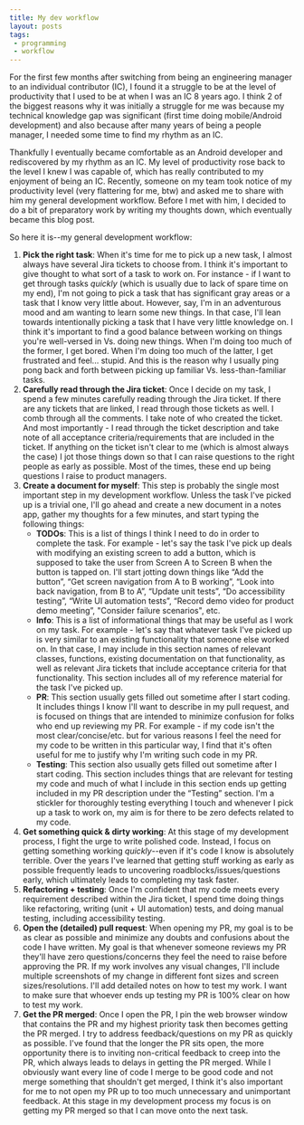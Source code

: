 ```yaml
---
title: My dev workflow
layout: posts
tags:
 - programming
 - workflow
---
```


For the first few months after switching from being an engineering manager to an individual contributor (IC), I found it a struggle to be at the level of productivity that I used to be at when I was an IC 8 years ago. I think 2 of the biggest reasons why it was initially a struggle for me was because my technical knowledge gap was significant (first time doing mobile/Android development) and also because after many years of being a people manager, I needed some time to find my rhythm as an IC.

Thankfully I eventually became comfortable as an Android developer and rediscovered by my rhythm as an IC. My level of productivity rose back to the level I knew I was capable of, which has really contributed to my enjoyment of being an IC. Recently, someone on my team took notice of my productivity level (very flattering for me, btw) and asked me to share with him my general development workflow. Before I met with him, I decided to do a bit of preparatory work by writing my thoughts down, which eventually became this blog post. 

So here it is--my general development workflow:

1. **Pick the right task**: When it's time for me to pick up a new task, I almost always have several Jira tickets to choose from. I think it's important to give thought to what sort of a task to work on. For instance - if I want to get through tasks *quickly* (which is usually due to lack of spare time on my end), I'm not going to pick a task that has significant gray areas or a task that I know very little about. However, say, I'm in an adventurous mood and am wanting to learn some new things. In that case, I'll lean towards intentionally picking a task that I have very little knowledge on. I think it's important to find a good balance between working on things you're well-versed in Vs. doing new things. When I'm doing too much of the former, I get bored. When I'm doing too much of the latter, I get frustrated and feel... stupid. And this is the reason why I usually ping pong back and forth between picking up familiar Vs. less-than-familiar tasks.
2. **Carefully read through the Jira ticket**: Once I decide on my task, I spend a few minutes carefully reading through the Jira ticket. If there are any tickets that are linked, I read through those tickets as well. I comb through all the comments. I take note of who created the ticket. And most importantly - I read through the ticket description and take note of all acceptance criteria/requirements that are included in the ticket. If anything on the ticket isn't clear to me (which is almost always the case) I jot those things down so that I can raise questions to the right people as early as possible. Most of the times, these end up being questions I raise to product managers.
3. **Create a document for myself**: This step is probably the single most important step in my development workflow. Unless the task I've picked up is a trivial one, I'll go ahead and create a new document in a notes app, gather my thoughts for a few minutes, and start typing the following things:
    * **TODOs**: This is a list of things I think I need to do in order to complete the task. For example - let's say the task I've pick up deals with modifying an existing screen to add a button, which is supposed to take the user from Screen A to Screen B when the button is tapped on. I'll start jotting down things like “Add the button”, “Get screen navigation from A to B working”, “Look into back navigation, from B to A”, “Update unit tests”, “Do accessibility testing”, “Write UI automation tests”, “Record demo video for product demo meeting”, "Consider failure scenarios", etc.
    * **Info**: This is a list of informational things that may be useful as I work on my task. For example - let's say that whatever task I've picked up is very similar to an existing functionality that someone else worked on. In that case, I may include in this section names of relevant classes, functions, existing documentation on that functionality, as well as relevant Jira tickets that include acceptance criteria for that functionality. This section includes all of my reference material for the task I've picked up.
    * **PR**: This section usually gets filled out sometime after I start coding. It includes things I know I'll want to describe in my pull request, and is focused on things that are intended to minimize confusion for folks who end up reviewing my PR. For example - if my code isn't the most clear/concise/etc. but for various reasons I feel the need for my code to be written in this particular way, I find that it's often useful for me to justify why I'm writing such code in my PR.
    * **Testing**: This section also usually gets filled out sometime after I start coding. This section includes things that are relevant for testing my code and much of what I include in this section ends up getting included in my PR description under the “Testing” section. I'm a stickler for thoroughly testing everything I touch and whenever I pick up a task to work on, my aim is for there to be zero defects related to my code.
4. **Get something quick & dirty working**: At this stage of my development process, I fight the urge to write polished code. Instead, I focus on getting something working *quickly*--even if it's code I know is absolutely terrible. Over the years I've learned that getting stuff working as early as possible frequently leads to uncovering roadblocks/issues/questions early, which ultimately leads to completing my task faster.
5. **Refactoring + testing**: Once I'm confident that my code meets every requirement described within the Jira ticket, I spend time doing things like refactoring, writing (unit + UI automation) tests, and doing manual testing, including accessibility testing. 
6. **Open the (detailed) pull request**: When opening my PR, my goal is to be as clear as possible and minimize any doubts and confusions about the code I have written. My goal is that whenever someone reviews my PR they'll have zero questions/concerns they feel the need to raise before approving the PR. If my work involves any visual changes, I'll include multiple screenshots of my change in different font sizes and screen sizes/resolutions. I'll add detailed notes on how to test my work. I want to make sure that whoever ends up testing my PR is 100% clear on how to test my work.  
7. **Get the PR merged**: Once I open the PR, I pin the web browser window that contains the PR and my highest priority task then becomes getting the PR merged. I try to address feedback/questions on my PR as quickly as possible. I've found that the longer the PR sits open, the more opportunity there is to inviting non-critical feedback to creep into the PR, which always leads to delays in getting the PR merged. While I obviously want every line of code I merge to be good code and not merge something that shouldn't get merged, I think it's also important for me to not open my PR up to too much unnecessary and unimportant feedback. At this stage in my development process my focus is on getting my PR merged so that I can move onto the next task.
